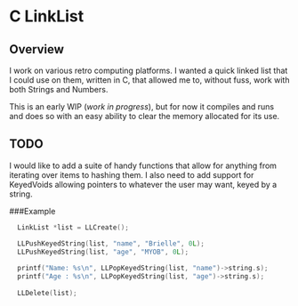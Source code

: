 # C LinkList

## Overview
I work on various retro computing platforms. I wanted a quick linked list that I could use on them, written in C, that allowed me to, without fuss, work with both Strings and Numbers. 

This is an early WIP (_work in progress_), but for now it compiles and runs and does so with an easy ability to clear the memory allocated for its use. 

## TODO
I would like to add a suite of handy functions that allow for anything from iterating over items to hashing them. I also need to add support for KeyedVoids allowing pointers to whatever the user may want, keyed by a string. 

###Example
```c
  LinkList *list = LLCreate();

  LLPushKeyedString(list, "name", "Brielle", 0L);
  LLPushKeyedString(list, "age", "MYOB", 0L);
  
  printf("Name: %s\n", LLPopKeyedString(list, "name")->string.s);
  printf("Age : %s\n", LLPopKeyedString(list, "age")->string.s);
  
  LLDelete(list);
```